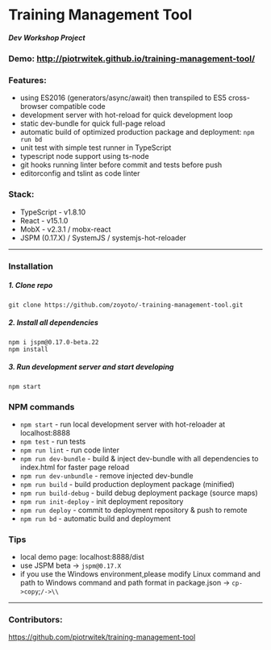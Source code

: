 # Training Management Tool
##### Dev Workshop Project
### Demo: http://piotrwitek.github.io/training-management-tool/

### Features:
- using ES2016 (generators/async/await) then transpiled to ES5 cross-browser compatible code
- development server with hot-reload for quick development loop
- static dev-bundle for quick full-page reload
- automatic build of optimized production package and deployment: `npm run bd`
- unit test with simple test runner in TypeScript
- typescript node support using ts-node
- git hooks running linter before commit and tests before push
- editorconfig and tslint as code linter

### Stack:
- TypeScript - v1.8.10
- React - v15.1.0
- MobX - v2.3.1 / mobx-react
- JSPM (0.17.X) / SystemJS / systemjs-hot-reloader

---

### Installation

##### 1. Clone repo
    git clone https://github.com/zoyoto/-training-management-tool.git

##### 2. Install all dependencies
    npm i jspm@0.17.0-beta.22
    npm install

##### 3. Run development server and start developing
    npm start

### NPM commands
- `npm start` - run local development server with hot-reloader at localhost:8888
- `npm test` - run tests
- `npm run lint` - run code linter
- `npm run dev-bundle` - build & inject dev-bundle with all dependencies to index.html for faster page reload
- `npm run dev-unbundle` - remove injected dev-bundle
- `npm run build` - build production deployment package (minified)
- `npm run build-debug` - build debug deployment package (source maps)
- `npm run init-deploy` - init deployment repository
- `npm run deploy` - commit to deployment repository & push to remote
- `npm run bd` - automatic build and deployment

### Tips
- local demo page: localhost:8888/dist
- use JSPM beta -> `jspm@0.17.X`
- if you use the Windows environment,please modify Linux command and path to Windows command and path format in package.json -> `cp->copy`;`/->\\`

---

### Contributors:
 https://github.com/piotrwitek/training-management-tool
